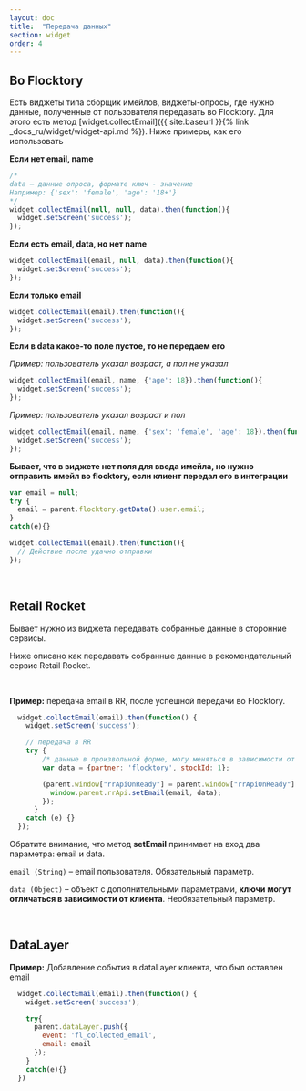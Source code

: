```yaml
---
layout: doc
title:  "Передача данных"
section: widget
order: 4
---
```


## Во Flocktory

Есть виджеты типа сборщик имейлов, виджеты-опросы, где нужно данные, полученные от пользователя передавать во Flocktory.
Для этого есть метод [widget.collectEmail]({{ site.baseurl }}{% link _docs_ru/widget/widget-api.md %}). Ниже примеры, как его использовать

**Если нет email, name**

```javascript
/*
data – данные опроса, формате ключ - значение
Например: {'sex': 'female', 'age': '18+'}
*/
widget.collectEmail(null, null, data).then(function(){
  widget.setScreen('success');
});
```

**Если есть email, data, но нет name**

```javascript
widget.collectEmail(email, null, data).then(function(){
  widget.setScreen('success');
});
```

**Если только email**

```javascript
widget.collectEmail(email).then(function(){
  widget.setScreen('success');
});
```

**Если в data какое-то поле пустое, то не передаем его**


*Пример: пользователь указал возраст, а пол не указал*
```javascript
widget.collectEmail(email, name, {'age': 18}).then(function(){
  widget.setScreen('success');
});
```

*Пример: пользователь указал возраст и пол*
```javascript
widget.collectEmail(email, name, {'sex': 'female', 'age': 18}).then(function(){
  widget.setScreen('success');
});
```

**Бывает, что в виджете нет поля для ввода имейла, но нужно отправить имейл во flocktory, если клиент передал его в интеграции**

```javascript
var email = null;
try {
  email = parent.flocktory.getData().user.email;
}
catch(e){}

widget.collectEmail(email).then(function(){
  // Действие после удачно отправки
});
```

<br>

## Retail Rocket

Бывает нужно из виджета передавать собранные данные в сторонние сервисы.


Ниже описано как передавать собранные данные в рекомендательный сервис Retail Rocket.

<br>

**Пример:** передача email в RR, после успешной передачи во Flocktory.

```javascript
  widget.collectEmail(email).then(function() {
    widget.setScreen('success');

    // передача в RR
    try {
        /* данные в произвольной форме, могу меняться в зависимости от клиента */
        var data = {partner: 'flocktory', stockId: 1};

        (parent.window["rrApiOnReady"] = parent.window["rrApiOnReady"] || []).push(function() {
          window.parent.rrApi.setEmail(email, data);
        });
      }
    catch (e) {}
  });
```

Обратите внимание, что метод **setEmail** принимает на вход два параметра: email и data.

```email (String)``` – email пользователя. Обязательный параметр.

```data (Object)``` – объект с дополнительными параметрами, **ключи могут отличаться в зависимости от клиента**. Необязательный параметр.

<br>

## DataLayer


**Пример:** Добавление события в dataLayer клиента, что был оставлен email

```javascript
  widget.collectEmail(email).then(function() {
    widget.setScreen('success');

    try{
      parent.dataLayer.push({
        event: 'fl_collected_email',
        email: email
      });
    }
    catch(e){}
  })
```
